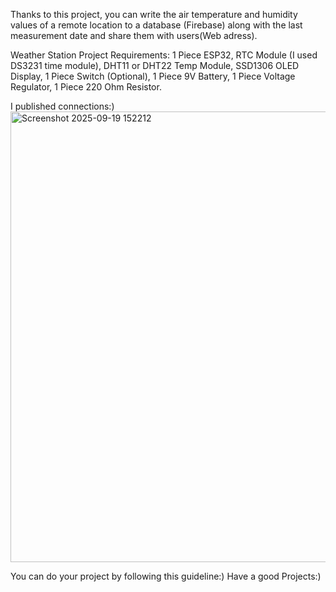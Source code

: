 Thanks to this project, you can write the air temperature and humidity values ​​of a remote location to a database (Firebase) along with the last measurement date and share them with users(Web adress).

Weather Station Project Requirements: 
1 Piece ESP32, 
RTC Module (I used DS3231 time module),
DHT11 or DHT22 Temp Module,
SSD1306 OLED Display,
1 Piece Switch (Optional),
1 Piece 9V Battery,
1 Piece Voltage Regulator,
1 Piece 220 Ohm Resistor.

I published connections:)<img width="1016" height="721" alt="Screenshot 2025-09-19 152212" src="https://github.com/user-attachments/assets/9e6fec48-554b-4d4c-a2b7-e07acbc854c4" />

You can do your project by following this guideline:) 
Have a good Projects:)
